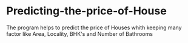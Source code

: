 # Predicting-the-price-of-House
The program helps to predict the price of Houses whith keeping many factor like Area, Locality, BHK's and Number of Bathrooms
